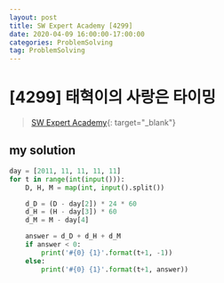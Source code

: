 ```yaml
---
layout: post
title: SW Expert Academy [4299]
date: 2020-04-09 16:00:00-17:00:00
categories: ProblemSolving
tag: ProblemSolving
---
```


# [4299] 태혁이의 사랑은 타이밍
> [SW Expert Academy](https://swexpertacademy.com/main/main.do){: target="_blank"}

## my solution
```python
day = [2011, 11, 11, 11, 11]
for t in range(int(input())):
    D, H, M = map(int, input().split())

    d_D = (D - day[2]) * 24 * 60
    d_H = (H - day[3]) * 60
    d_M = M - day[4]

    answer = d_D + d_H + d_M
    if answer < 0:
        print('#{0} {1}'.format(t+1, -1))
    else:
        print('#{0} {1}'.format(t+1, answer))
```
